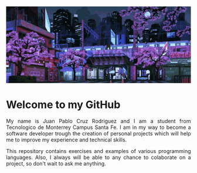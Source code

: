 [comment]: <> (Agrego un gif para que se ve a bonito)

![Profile](https://raw.githubusercontent.com/Saikou17/Saikou17/main/Media/anime-aesthetic-imageonline.co-2355215.gif)

[comment]: <> (Cambio el estilo de fuente con un HTML)

# Welcome to my GitHub

<div style="text-align: justify;">
<p>My name is Juan Pablo Cruz Rodriguez and I am a student from Tecnologico de Monterrey Campus Santa Fe. I am in my way to become a software developer trough the creation of personal projects which will help me to improve my experience and technical skills.
</p>
<p>
This repository contains exercises and examples of various programming languages. Also, I always will be able to any chance to colaborate on a project, so don't wait to ask me anything.
</p>
</div>